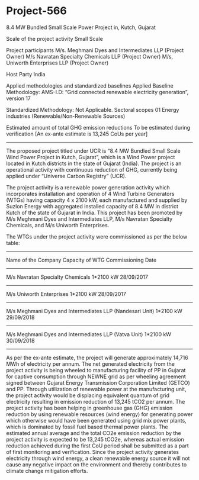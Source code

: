 # Project-566
8.4 MW Bundled Small Scale Power Project in, Kutch, Gujarat

Scale of the project activity Small Scale

Project participants M/s. Meghmani Dyes and Intermediates LLP
(Project Owner) M/s Navratan Specialty Chemicals LLP (Project Owner) M/s, Uniworth Enterprises LLP (Project Owner)

Host Party India

Applied methodologies and standardized
baselines
Applied Baseline Methodology:
AMS-I.D: “Grid connected renewable electricity
generation”, version 17

Standardized Methodology: Not Applicable.
Sectoral scopes 01 Energy industries
(Renewable/Non-Renewable Sources)

Estimated amount of total GHG emission
reductions
To be estimated during verification
[An ex-ante estimate is 13,245 CoUs per year]
_______________
The proposed project titled under UCR is “8.4 MW Bundled Small Scale Wind Power Project in
Kutch, Gujarat”, which is a Wind Power project located in Kutch districts in the state of Gujarat
(India). The project is an operational activity with continuous reduction of GHG, currently being
applied under “Universe Carbon Registry” (UCR).

The project activity is a renewable power generation activity which incorporates installation and
operation of 4 Wind Turbine Generators (WTGs) having capacity 4 x 2100 kW, each manufactured
and supplied by Suzlon Energy with aggregated installed capacity of 8.4 MW in district Kutch of
the state of Gujarat in India. This project has been promoted by M/s Meghmani Dyes and
Intermediates LLP, M/s Navratan Specialty Chemicals, and M/s Uniworth Enterprises.

The WTGs under the project activity were commissioned as per the below table:
_______________
Name of the Company Capacity of WTG Commissioning Date
_____________
M/s Navratan Specialty Chemicals 1*2100 kW 28/09/2017
_____________
M/s Uniworth Enterprises 1*2100 kW 28/09/2017
________________
M/s Meghmani Dyes and Intermediates LLP (Nandesari Unit) 1*2100 kW 29/09/2018
_____________
M/s Meghmani Dyes and Intermediates LLP (Vatva Unit) 1*2100 kW 30/09/2018
_______________
As per the ex-ante estimate, the project will generate approximately 14,716 MWh of electricity per
annum. The net generated electricity from the project activity is being wheeled to manufacturing
facility of PP in Gujarat for captive consumption through NEWNE grid as per wheeling agreement
signed between Gujarat Energy Transmission Corporation Limited (GETCO) and PP. Through
utilization of renewable power at the manufacturing unit, the project activity would be displacing
equivalent quantum of grid electricity resulting in emission reduction of 13,245 tCO2 per annum.
The project activity has been helping in greenhouse gas (GHG) emission reduction by using
renewable resources (wind energy) for generating power which otherwise would have been generated
using grid mix power plants, which is dominated by fossil fuel based thermal power plants.
The estimated annual average and the total CO2e emission reduction by the project activity is expected
to be 13,245 tCO2e, whereas actual emission reduction achieved during the first CoU period shall be
submitted as a part of first monitoring and verification. Since the project activity generates electricity
through wind energy, a clean renewable energy source it will not cause any negative impact on the
environment and thereby contributes to climate change mitigation efforts.
